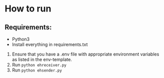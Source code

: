 # How to run

## Requirements:
- Python3
- Install everything in requirements.txt
  
1. Ensure that you have a .env file with appropriate environment variables as listed in the env-template.
2. Run `python ehreceiver.py`
3. Run `python ehsender.py`
